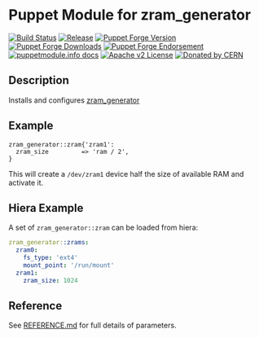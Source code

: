 # Puppet Module for zram_generator

[![Build Status](https://github.com/voxpupuli/puppet-zram_generator/workflows/CI/badge.svg)](https://github.com/voxpupuli/puppet-zram_generator/actions?query=workflow%3ACI)
[![Release](https://github.com/voxpupuli/puppet-zram_generator/actions/workflows/release.yml/badge.svg)](https://github.com/voxpupuli/puppet-zram_generator/actions/workflows/release.yml)
[![Puppet Forge Version](http://img.shields.io/puppetforge/v/puppet/zram_generator.svg)](https://forge.puppetlabs.com/puppet/zram_generator)
[![Puppet Forge Downloads](http://img.shields.io/puppetforge/dt/puppet/zram_generator.svg)](https://forge.puppetlabs.com/puppet/zram_generator)
[![Puppet Forge Endorsement](https://img.shields.io/puppetforge/e/puppet/zram_generator.svg)](https://forge.puppetlabs.com/puppet/zram_generator)
[![puppetmodule.info docs](http://www.puppetmodule.info/images/badge.png)](http://www.puppetmodule.info/m/puppet-zram_generator)
[![Apache v2 License](https://img.shields.io/github/license/voxpupuli/puppet-zram_generator.svg)](LICENSE)
[![Donated by CERN](https://img.shields.io/badge/donated%20by-CERN-0033a0.svg)](#transfer-notice)

## Description
Installs and configures [zram_generator](https://github.com/systemd/zram-generator)

## Example

```puppet
zram_generator::zram{'zram1':
  zram_size         => 'ram / 2',
}
```

This will create a `/dev/zram1` device half the size of available RAM and activate it.

## Hiera Example

A set of `zram_generator::zram` can be loaded from hiera:

```yaml
zram_generator::zrams:
  zram0:
    fs_type: 'ext4'
    mount_point: '/run/mount'
  zram1:
    zram_size: 1024
```

## Reference

See [REFERENCE.md](REFERENCE.md) for full details of parameters.


